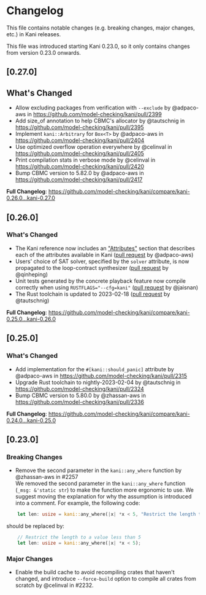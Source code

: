 # Changelog

This file contains notable changes (e.g. breaking changes, major changes, etc.) in Kani releases.

This file was introduced starting Kani 0.23.0, so it only contains changes from version 0.23.0 onwards.

## [0.27.0]

## What's Changed

* Allow excluding packages from verification with `--exclude` by @adpaco-aws in https://github.com/model-checking/kani/pull/2399
* Add size_of annotation to help CBMC's allocator by @tautschnig in https://github.com/model-checking/kani/pull/2395
* Implement `kani::Arbitrary` for `Box<T>` by @adpaco-aws in https://github.com/model-checking/kani/pull/2404
* Use optimized overflow operation everywhere by @celinval in https://github.com/model-checking/kani/pull/2405
* Print compilation stats in verbose mode by @celinval in https://github.com/model-checking/kani/pull/2420
* Bump CBMC version to 5.82.0 by @adpaco-aws in https://github.com/model-checking/kani/pull/2417

**Full Changelog**: https://github.com/model-checking/kani/compare/kani-0.26.0...kani-0.27.0

## [0.26.0]

### What's Changed

* The Kani reference now includes an ["Attributes"](https://model-checking.github.io/kani/reference/attributes.html) section that describes each of the attributes available in Kani ([pull request](https://github.com/model-checking/kani/pull/2359) by @adpaco-aws)
* Users' choice of SAT solver, specified by the `solver` attribute, is now propagated to the loop-contract synthesizer ([pull request](https://github.com/model-checking/kani/pull/2320) by @qinheping)
* Unit tests generated by the concrete playback feature now compile correctly when using `RUSTFLAGS="--cfg=kani"` ([pull request](https://github.com/model-checking/kani/pull/2353) by @jaisnan)
* The Rust toolchain is updated to 2023-02-18 ([pull request](https://github.com/model-checking/kani/pull/2384) by @tautschnig)

**Full Changelog**: https://github.com/model-checking/kani/compare/kani-0.25.0...kani-0.26.0


## [0.25.0]

### What's Changed

* Add implementation for the `#[kani::should_panic]` attribute by @adpaco-aws in https://github.com/model-checking/kani/pull/2315
* Upgrade Rust toolchain to nightly-2023-02-04 by @tautschnig in https://github.com/model-checking/kani/pull/2324
* Bump CBMC version to 5.80.0 by @zhassan-aws in https://github.com/model-checking/kani/pull/2336

**Full Changelog**: https://github.com/model-checking/kani/compare/kani-0.24.0...kani-0.25.0

## [0.23.0]

### Breaking Changes

- Remove the second parameter in the `kani::any_where` function by @zhassan-aws in #2257  
We removed the second parameter in the `kani::any_where` function (`_msg: &'static str`) to make the function more ergonomic to use.
We suggest moving the explanation for why the assumption is introduced into a comment.
For example, the following code:
```rust
    let len: usize = kani::any_where(|x| *x < 5, "Restrict the length to a value less than 5");
```
should be replaced by:
```rust
    // Restrict the length to a value less than 5
    let len: usize = kani::any_where(|x| *x < 5);
```

### Major Changes

- Enable the build cache to avoid recompiling crates that haven't changed, and introduce `--force-build` option to compile all crates from scratch by @celinval in #2232. 
